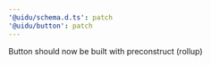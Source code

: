 ```yaml
---
'@uidu/schema.d.ts': patch
'@uidu/button': patch
---
```


Button should now be built with preconstruct (rollup)
